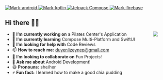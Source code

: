 <div style="display: inline_block">
   <a href="https://github.com/zeynep-duyenli">
  <img align="center" alt="Mark-android"  src="https://img.shields.io/badge/Android-3DDC84?style=for-the-badge&logo=android&logoColor=white">
  <img align="center" alt="Mark-kotlin" src="https://img.shields.io/badge/Kotlin-7F52FF?&style=for-the-badge&logo=kotlin&logoColor=white">
  <img align="center" alt="Jetpack Compose" src="https://img.shields.io/badge/Jetpack%20Compose-4285F4?style=for-the-badge&logo=jetpackcompose&logoColor=white">
  <img align="center" alt="Mark-firebase" src="https://img.shields.io/badge/firebase-F57C00?style=for-the-badge&logo=firebase&logoColor=white">
  </a>
</div>

## Hi there 🖖🏻
<img align="right" src="https://i.giphy.com/media/v1.Y2lkPTc5MGI3NjExZGdicmMzenM0MmNydWNreTF4Z3ZrbGZmeHVodGVoY2F5am1udDN5MCZlcD12MV9pbnRlcm5hbF9naWZfYnlfaWQmY3Q9Zw/10xnwAvwi4Wh8s/giphy-downsized.gif"/>


- 🔭 **I’m currently working on** a Pilates Center's Application
- 🌱 **I’m currently learning** Compose Multi-Platform and SwiftUI
- 🤔 **I’m looking for help with** Code Reviews
- 📫 **How to reach me:** duyenlizeynep@gmail.com
- 👯 **I’m looking to collaborate on** Fun Projects!
- 💬 **Ask me about** Android Development!
- 😄 **Pronouns:** she/her
- ⚡ **Fun fact:** I learned how to make a good chia pudding
